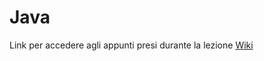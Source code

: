 # Java

Link per accedere agli appunti presi durante la lezione
[Wiki](https://wiki.zerowk.it/index.php/Java)

